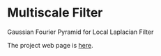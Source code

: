 # Multiscale Filter

Gaussian Fourier Pyramid for Local Laplacian Filter

The project web page is [here](https://norishigefukushima.github.io/GaussianFourierPyramid/).
